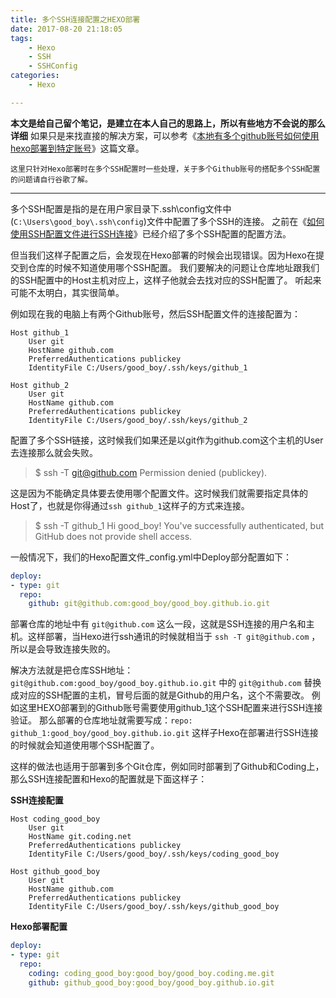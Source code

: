 ```yaml
---
title: 多个SSH连接配置之HEXO部署
date: 2017-08-20 21:18:05
tags:
	- Hexo
	- SSH
	- SSHConfig
categories:
	- Hexo

---
```



**本文是给自己留个笔记，是建立在本人自己的思路上，所以有些地方不会说的那么详细**
如果只是来找直接的解决方案，可以参考《[本地有多个github账号如何使用hexo部署到特定账号](https://knightdevelop.github.io/2017/04/03/%E6%9C%AC%E5%9C%B0%E6%9C%89%E5%A4%9A%E4%B8%AAgithub%E8%B4%A6%E5%8F%B7%E5%A6%82%E4%BD%95%E4%BD%BF%E7%94%A8hexo%E9%83%A8%E7%BD%B2%E5%88%B0%E7%89%B9%E5%AE%9A%E8%B4%A6%E5%8F%B7/)》这篇文章。

`这里只针对Hexo部署时在多个SSH配置时一些处理，关于多个Github账号的搭配多个SSH配置的问题请自行谷歌了解。`

<!-- more -->

----------------

多个SSH配置是指的是在用户家目录下.ssh\config文件中(`C:\Users\good_boy\.ssh\config`)文件中配置了多个SSH的连接。
之前在《[如何使用SSH配置文件进行SSH连接](/2017/06/14/how-to-use-ssh-config-file-for-a-ssh-connection/)》已经介绍了多个SSH配置的配置方法。

但当我们这样子配置之后，会发现在Hexo部署的时候会出现错误。因为Hexo在提交到仓库的时候不知道使用哪个SSH配置。
我们要解决的问题让仓库地址跟我们的SSH配置中的Host主机对应上，这样子他就会去找对应的SSH配置了。
听起来可能不太明白，其实很简单。

例如现在我的电脑上有两个Github账号，然后SSH配置文件的连接配置为：

```
Host github_1
    User git
    HostName github.com
    PreferredAuthentications publickey
    IdentityFile C:/Users/good_boy/.ssh/keys/github_1

Host github_2
    User git
    HostName github.com
    PreferredAuthentications publickey
    IdentityFile C:/Users/good_boy/.ssh/keys/github_2
```



配置了多个SSH链接，这时候我们如果还是以git作为github.com这个主机的User去连接那么就会失败。

> $ ssh -T git@github.com
> Permission denied (publickey).

这是因为不能确定具体要去使用哪个配置文件。这时候我们就需要指定具体的Host了，也就是你得通过`ssh github_1`这样子的方式来连接。

> $ ssh -T github_1
> Hi good_boy! You've successfully authenticated, but GitHub does not provide shell access.



一般情况下，我们的Hexo配置文件_config.yml中Deploy部分配置如下：

```yml
deploy:
- type: git
  repo: 
    github: git@github.com:good_boy/good_boy.github.io.git
```

部署仓库的地址中有 `git@github.com` 这么一段，这就是SSH连接的用户名和主机。这样部署，当Hexo进行ssh通讯的时候就相当于 `ssh -T git@github.com` ，所以是会导致连接失败的。

解决方法就是把仓库SSH地址：`git@github.com:good_boy/good_boy.github.io.git` 中的 `git@github.com` 替换成对应的SSH配置的主机，冒号后面的就是Github的用户名，这个不需要改。
例如这里HEXO部署到的Github账号需要使用github_1这个SSH配置来进行SSH连接验证。
那么部署的仓库地址就需要写成：`repo: github_1:good_boy/good_boy.github.io.git`
这样子Hexo在部署进行SSH连接的时候就会知道使用哪个SSH配置了。

这样的做法也适用于部署到多个Git仓库，例如同时部署到了Github和Coding上，那么SSH连接配置和Hexo的配置就是下面这样子：

**SSH连接配置**

```properties
Host coding_good_boy
    User git
    HostName git.coding.net
    PreferredAuthentications publickey
    IdentityFile C:/Users/good_boy/.ssh/keys/coding_good_boy

Host github_good_boy
    User git
    HostName github.com
    PreferredAuthentications publickey
    IdentityFile C:/Users/good_boy/.ssh/keys/github_good_boy
```
**Hexo部署配置**

```yml
deploy:
- type: git
  repo: 
    coding: coding_good_boy:good_boy/good_boy.coding.me.git
    github: github_good_boy:good_boy/good_boy.github.io.git
```


